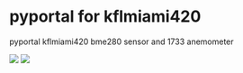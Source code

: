 # pyportal for kflmiami420
pyportal kflmiami420
bme280 sensor and 1733 anemometer

<img src="https://cdn-shop.adafruit.com/970x728/4116-18.jpg">
<img src="https://cdn-shop.adafruit.com/145x109/4116-12.jpg">
